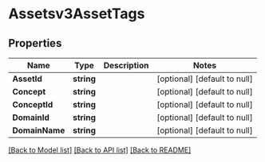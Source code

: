 # Assetsv3AssetTags

## Properties
Name | Type | Description | Notes
------------ | ------------- | ------------- | -------------
**AssetId** | **string** |  | [optional] [default to null]
**Concept** | **string** |  | [optional] [default to null]
**ConceptId** | **string** |  | [optional] [default to null]
**DomainId** | **string** |  | [optional] [default to null]
**DomainName** | **string** |  | [optional] [default to null]

[[Back to Model list]](../README.md#documentation-for-models) [[Back to API list]](../README.md#documentation-for-api-endpoints) [[Back to README]](../README.md)

